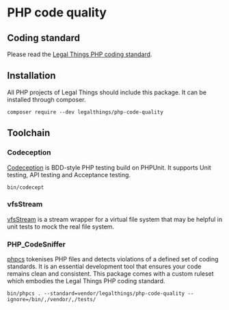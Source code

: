# PHP code quality

## Coding standard

Please read the [Legal Things PHP coding standard](https://github.com/legalthings/php-code-quality/blob/master/STANDARD.md#readme).


## Installation

All PHP projects of Legal Things should include this package. It can be installed through composer.

    composer require --dev legalthings/php-code-quality


## Toolchain

### Codeception
[Codeception](http://codeception.com/) is BDD-style PHP testing build on PHPUnit. It supports Unit testing, API testing and Acceptance testing.

    bin/codecept

### vfsStream
[vfsStream](https://github.com/mikey179/vfsStream) is a stream wrapper for a virtual file system that may be helpful in unit tests to mock the real file system.

### PHP_CodeSniffer
[phpcs](https://github.com/squizlabs/PHP_CodeSniffer) tokenises PHP files and detects violations of a defined set of coding standards. It is an essential development tool that ensures your code remains clean and consistent.
This package comes with a custom ruleset which embodies the Legal Things PHP coding standard.

    bin/phpcs . --standard=vendor/legalthings/php-code-quality --ignore=/bin/,/vendor/,/tests/

